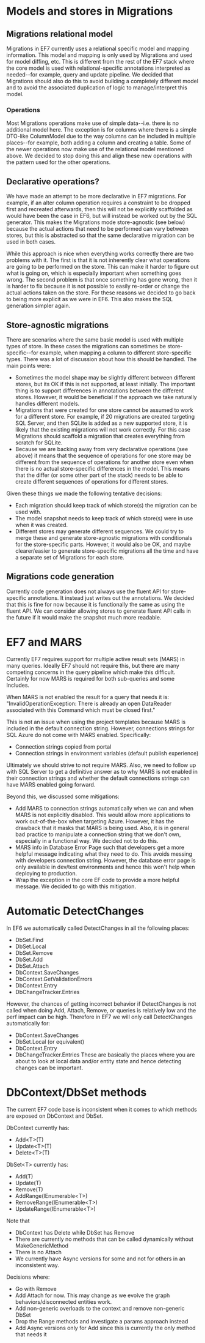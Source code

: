 # Models and stores in Migrations

## Migrations relational model

Migrations in EF7 currently uses a relational specific model and mapping information. This model and mapping is only used by Migrations and used for model diffing, etc. This is different from the rest of the EF7 stack where the core model is used with relational-specific annotations interpreted as needed--for example, query and update pipeline. We decided that Migrations should also do this to avoid building a completely different model and to avoid the associated duplication of logic to manage/interpret this model.

### Operations

Most Migrations operations make use of simple data--i.e. there is no additional model here. The exception is for columns where there is a simple DTO-like ColumnModel due to the way columns can be included in multiple places--for example, both adding a column and creating a table. Some of the newer operations now make use of the relational model mentioned above. We decided to stop doing this and align these new operations with the pattern used for the other operations.

## Declarative operations?

We have made an attempt to be more declarative in EF7 migrations. For example, if an alter column operation requires a constraint to be dropped first and recreated afterwards, then this will not be explicitly scaffolded as would have been the case in EF6, but will instead be worked out by the SQL generator. This makes the Migrations mode store-agnostic (see below) because the actual actions that need to be performed can vary between stores, but this is abstracted so that the same declarative migration can be used in both cases.

While this approach is nice when everything works correctly there are two problems with it. The first is that it is not inherently clear what operations are going to be performed on the store. This can make it harder to figure out what is going on, which is especially important when something goes wrong. The second problem is that once something has gone wrong, then it is harder to fix because it is not possible to easily re-order or change the actual actions taken on the store. For these reasons we decided to go back to being more explicit as we were in EF6. This also makes the SQL generation simpler again.

## Store-agnostic migrations

There are scenarios where the same basic model is used with multiple types of store. In these cases the migrations can sometimes be store-specific--for example, when mapping a column to different store-specific types. There was a lot of discussion about how this should be handled. The main points were:
- Sometimes the model shape may be slightly different between different stores, but its OK if this is not supported, at least initially. The important thing is to support differences in annotations between the different stores. However, it would be beneficial if the approach we take naturally handles different models.
- Migrations that were created for one store cannot be assumed to work for a different store. For example, if 20 migrations are created targeting SQL Server, and then SQLite is added as a new supported store, it is likely that the existing migrations will not work correctly. For this case Migrations should scaffold a migration that creates everything from scratch for SQLite.
- Because we are backing away from very declarative operations (see above) it means that the sequence  of operations for one store may be different from the sequence of operations for another store even when there is no actual store-specific differences in the model. This means that the differ (or some other part of the stack) needs to be able to create different sequences of operations for different stores.

Given these things we made the following tentative decisions:
- Each migration should keep track of which store(s) the migration can be used with.
- The model snapshot needs to keep track of which store(s) were in use when it was created.
- Different stores may generate different sequences. We could try to merge these and generate store-agnostic migrations with conditionals for the store-specific parts. However, it would also be OK, and maybe clearer/easier to generate store-specific migrations all the time and have a separate set of Migrations for each store.

## Migrations code generation

Currently code generation does not always use the fluent API for store-specific annotations. It instead just writes out the annotations. We decided that this is fine for now because it is functionally the same as using the fluent API. We can consider allowing stores to generate fluent API calls in the future if it would make the snapshot much more readable.

# EF7 and MARS

Currently EF7 requires support for multiple active result sets (MARS) in many queries. Ideally EF7 should not require this, but there are many competing concerns in the query pipeline which make this difficult. Certainly for now MARS is required for both sub-queries and some Includes.

When MARS is not enabled the result for a query that needs it is: "InvalidOperationException: There is already an open DataReader associated with this Command which must be closed first."

This is not an issue when using the project templates because MARS is included in the default connection string. However, connections strings for SQL Azure do not come with MARS enabled. Specifically:
- Connection strings copied from portal
- Connection strings in environment variables (default publish experience)

Ultimately we should strive to not require MARS. Also, we need to follow up with SQL Server to get a definitive answer as to why MARS is not enabled in their connection strings and whether the default connections strings can have MARS enabled going forward.

Beyond this, we discussed some mitigations:
- Add MARS to connection strings automatically when we can and when MARS is not explicitly disabled. This would allow more applications to work out-of-the-box when targeting Azure. However, it has the drawback that it masks that MARS is being used. Also, it is in general bad practice to manipulate a connection string that we don't own, especially in a functional way. We decided not to do this.
- MARS info in Database Error Page such that developers get a more helpful message indicating what they need to do. This avoids messing with developers connection string. However, the database error page is only available in dev/test environments and hence this won't help when deploying to production.
- Wrap the exception in the core EF code to provide a more helpful message. We decided to go with this mitigation.

# Automatic DetectChanges

In EF6 we automatically called DetectChanges in all the following places:
- DbSet.Find
- DbSet.Local
- DbSet.Remove
- DbSet.Add
- DbSet.Attach
- DbContext.SaveChanges
- DbContext.GetValidationErrors
- DbContext.Entry
- DbChangeTracker.Entries

However, the chances of getting incorrect behavior if DetectChanges is not called when doing Add, Attach, Remove, or queries is relatively low and the perf impact can be high. Therefore in EF7 we will only call DetectChanges automatically for:
- DbContext.SaveChanges
- DbSet.Local (or equivalent)
- DbContext.Entry
- DbChangeTracker.Entries
These are basically the places where you are about to look at local data and/or entity state and hence detecting changes can be important.

# DbContext/DbSet methods

The current EF7 code base is inconsistent when it comes to which methods are exposed on DbContext and DbSet.

DbContext currently has:
- Add&lt;T&gt;(T)
- Update&lt;T&gt;(T)
- Delete&lt;T&gt;(T)

DbSet&lt;T&gt; currently has:
- Add(T)
- Update(T)
- Remove(T)
- AddRange(IEnumerable&lt;T&gt;)
- RemoveRange(IEnumerable&lt;T&gt;)
- UpdateRange(IEnumerable&lt;T&gt;)

Note that
- DbContext has Delete while DbSet has Remove
- There are currently no methods that can be called dynamically without MakeGenericMethod
- There is no Attach
- We currently have Async versions for some and not for others in an inconsistent way.

Decisions where:
- Go with Remove
- Add Attach for now. This may change as we evolve the graph behaviors/disconnected entities work.
- Add non-generic overloads to the context and remove non-generic DbSet
- Drop the Range methods and investigate a params approach instead
- Add Async versions only for Add since this is currently the only method that needs it
